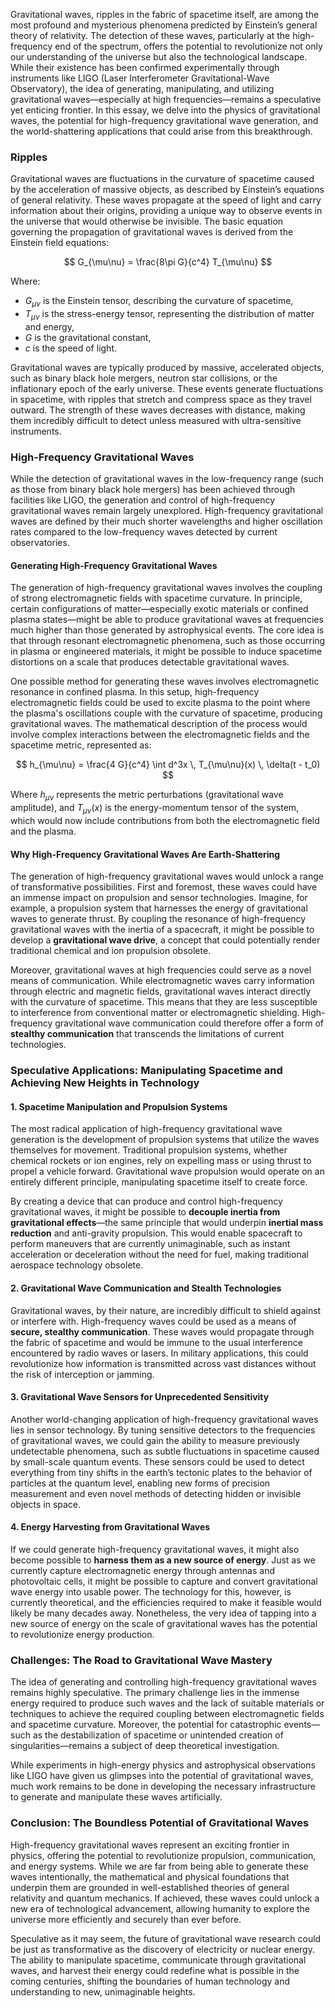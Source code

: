 Gravitational waves, ripples in the fabric of spacetime itself, are among the most profound and mysterious phenomena predicted by Einstein’s general theory of relativity. The detection of these waves, particularly at the high-frequency end of the spectrum, offers the potential to revolutionize not only our understanding of the universe but also the technological landscape. While their existence has been confirmed experimentally through instruments like LIGO (Laser Interferometer Gravitational-Wave Observatory), the idea of generating, manipulating, and utilizing gravitational waves—especially at high frequencies—remains a speculative yet enticing frontier. In this essay, we delve into the physics of gravitational waves, the potential for high-frequency gravitational wave generation, and the world-shattering applications that could arise from this breakthrough.

### Ripples 

Gravitational waves are fluctuations in the curvature of spacetime caused by the acceleration of massive objects, as described by Einstein’s equations of general relativity. These waves propagate at the speed of light and carry information about their origins, providing a unique way to observe events in the universe that would otherwise be invisible. The basic equation governing the propagation of gravitational waves is derived from the Einstein field equations:

$$
G_{\mu\nu} = \frac{8\pi G}{c^4} T_{\mu\nu}
$$

Where:

- $G_{\mu\nu}$ is the Einstein tensor, describing the curvature of spacetime,  
- $T_{\mu\nu}$ is the stress-energy tensor, representing the distribution of matter and energy,  
- $G$ is the gravitational constant,  
- $c$ is the speed of light.

Gravitational waves are typically produced by massive, accelerated objects, such as binary black hole mergers, neutron star collisions, or the inflationary epoch of the early universe. These events generate fluctuations in spacetime, with ripples that stretch and compress space as they travel outward. The strength of these waves decreases with distance, making them incredibly difficult to detect unless measured with ultra-sensitive instruments.

### High-Frequency Gravitational Waves

While the detection of gravitational waves in the low-frequency range (such as those from binary black hole mergers) has been achieved through facilities like LIGO, the generation and control of high-frequency gravitational waves remain largely unexplored. High-frequency gravitational waves are defined by their much shorter wavelengths and higher oscillation rates compared to the low-frequency waves detected by current observatories.

#### Generating High-Frequency Gravitational Waves

The generation of high-frequency gravitational waves involves the coupling of strong electromagnetic fields with spacetime curvature. In principle, certain configurations of matter—especially exotic materials or confined plasma states—might be able to produce gravitational waves at frequencies much higher than those generated by astrophysical events. The core idea is that through resonant electromagnetic phenomena, such as those occurring in plasma or engineered materials, it might be possible to induce spacetime distortions on a scale that produces detectable gravitational waves.

One possible method for generating these waves involves electromagnetic resonance in confined plasma. In this setup, high-frequency electromagnetic fields could be used to excite plasma to the point where the plasma's oscillations couple with the curvature of spacetime, producing gravitational waves. The mathematical description of the process would involve complex interactions between the electromagnetic fields and the spacetime metric, represented as:

$$
h_{\mu\nu} = \frac{4 G}{c^4} \int d^3x \, T_{\mu\nu}(x) \, \delta(t - t_0)
$$

Where $h_{\mu\nu}$ represents the metric perturbations (gravitational wave amplitude), and $T_{\mu\nu}(x)$ is the energy-momentum tensor of the system, which would now include contributions from both the electromagnetic field and the plasma.

#### Why High-Frequency Gravitational Waves Are Earth-Shattering

The generation of high-frequency gravitational waves would unlock a range of transformative possibilities. First and foremost, these waves could have an immense impact on propulsion and sensor technologies. Imagine, for example, a propulsion system that harnesses the energy of gravitational waves to generate thrust. By coupling the resonance of high-frequency gravitational waves with the inertia of a spacecraft, it might be possible to develop a **gravitational wave drive**, a concept that could potentially render traditional chemical and ion propulsion obsolete.

Moreover, gravitational waves at high frequencies could serve as a novel means of communication. While electromagnetic waves carry information through electric and magnetic fields, gravitational waves interact directly with the curvature of spacetime. This means that they are less susceptible to interference from conventional matter or electromagnetic shielding. High-frequency gravitational wave communication could therefore offer a form of **stealthy communication** that transcends the limitations of current technologies.

### Speculative Applications: Manipulating Spacetime and Achieving New Heights in Technology

#### 1. **Spacetime Manipulation and Propulsion Systems**

The most radical application of high-frequency gravitational wave generation is the development of propulsion systems that utilize the waves themselves for movement. Traditional propulsion systems, whether chemical rockets or ion engines, rely on expelling mass or using thrust to propel a vehicle forward. Gravitational wave propulsion would operate on an entirely different principle, manipulating spacetime itself to create force.

By creating a device that can produce and control high-frequency gravitational waves, it might be possible to **decouple inertia from gravitational effects**—the same principle that would underpin **inertial mass reduction** and anti-gravity propulsion. This would enable spacecraft to perform maneuvers that are currently unimaginable, such as instant acceleration or deceleration without the need for fuel, making traditional aerospace technology obsolete.

#### 2. **Gravitational Wave Communication and Stealth Technologies**

Gravitational waves, by their nature, are incredibly difficult to shield against or interfere with. High-frequency waves could be used as a means of **secure, stealthy communication**. These waves would propagate through the fabric of spacetime and would be immune to the usual interference encountered by radio waves or lasers. In military applications, this could revolutionize how information is transmitted across vast distances without the risk of interception or jamming.

#### 3. **Gravitational Wave Sensors for Unprecedented Sensitivity**

Another world-changing application of high-frequency gravitational waves lies in sensor technology. By tuning sensitive detectors to the frequencies of gravitational waves, we could gain the ability to measure previously undetectable phenomena, such as subtle fluctuations in spacetime caused by small-scale quantum events. These sensors could be used to detect everything from tiny shifts in the earth’s tectonic plates to the behavior of particles at the quantum level, enabling new forms of precision measurement and even novel methods of detecting hidden or invisible objects in space.

#### 4. **Energy Harvesting from Gravitational Waves**

If we could generate high-frequency gravitational waves, it might also become possible to **harness them as a new source of energy**. Just as we currently capture electromagnetic energy through antennas and photovoltaic cells, it might be possible to capture and convert gravitational wave energy into usable power. The technology for this, however, is currently theoretical, and the efficiencies required to make it feasible would likely be many decades away. Nonetheless, the very idea of tapping into a new source of energy on the scale of gravitational waves has the potential to revolutionize energy production.

### Challenges: The Road to Gravitational Wave Mastery

The idea of generating and controlling high-frequency gravitational waves remains highly speculative. The primary challenge lies in the immense energy required to produce such waves and the lack of suitable materials or techniques to achieve the required coupling between electromagnetic fields and spacetime curvature. Moreover, the potential for catastrophic events—such as the destabilization of spacetime or unintended creation of singularities—remains a subject of deep theoretical investigation.

While experiments in high-energy physics and astrophysical observations like LIGO have given us glimpses into the potential of gravitational waves, much work remains to be done in developing the necessary infrastructure to generate and manipulate these waves artificially.

### Conclusion: The Boundless Potential of Gravitational Waves

High-frequency gravitational waves represent an exciting frontier in physics, offering the potential to revolutionize propulsion, communication, and energy systems. While we are far from being able to generate these waves intentionally, the mathematical and physical foundations that underpin them are grounded in well-established theories of general relativity and quantum mechanics. If achieved, these waves could unlock a new era of technological advancement, allowing humanity to explore the universe more efficiently and securely than ever before.

Speculative as it may seem, the future of gravitational wave research could be just as transformative as the discovery of electricity or nuclear energy. The ability to manipulate spacetime, communicate through gravitational waves, and harvest their energy could redefine what is possible in the coming centuries, shifting the boundaries of human technology and understanding to new, unimaginable heights.